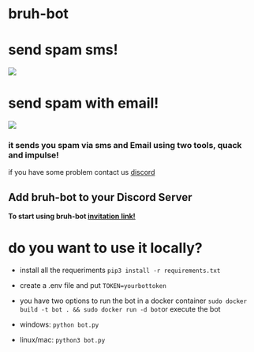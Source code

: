 <h1>bruh-bot</h1>

<h1>send spam sms!</h1>
<img src="https://media.discordapp.net/attachments/817228555258953738/817377441748221952/unknown.png">

<h1>send spam with email!</h1>
<img src="https://media.discordapp.net/attachments/817228555258953738/817377305051529216/unknown.png">

<h3>it sends you spam via sms and Email  using two tools, quack and impulse!</h3>

if you have some problem contact us <a href="https://discord.gg/DPYXzgZQhN">discord</a>

## Add bruh-bot to your Discord Server
**To start using bruh-bot [invitation link!](https://discord.com/api/oauth2/authorize?client_id=817060522067099679&permissions=51200&scope=bot)**

<h1> do you want to use it locally?</h1>

- install all the requeriments ```pip3 install -r requirements.txt```

- create a .env file and put ```TOKEN=yourbottoken```

- you have two options to run the bot in a docker container ```sudo docker build -t bot . && sudo docker run -d bot```or execute the bot

- windows: ```python bot.py```

- linux/mac: ```python3 bot.py```
